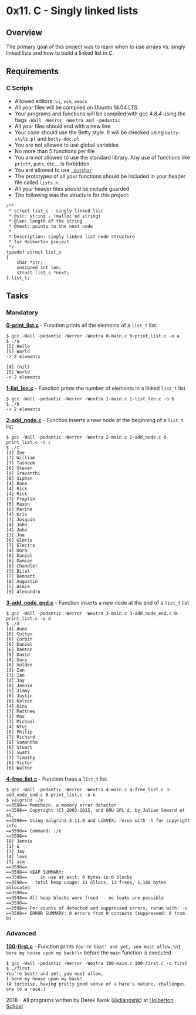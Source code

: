 # 0x11. C - Singly linked lists

## Overview
The primary goal of this project was to learn when to use arrays vs. singly linked lists and how to build a linked list in C.

## Requirements
### C Scripts
* Allowed editors: `vi`, `vim`, `emacs`
* All your files will be compiled on Ubuntu 14.04 LTS
* Your programs and functions will be compiled with gcc 4.8.4 using the flags `-Wall -Werror -Wextra and -pedantic`
* All your files should end with a new line
* Your code should use the Betty style. It will be checked using `betty-style.pl` and `betty-doc.pl`
* You are not allowed to use global variables
* No more than 5 functions per file
* You are not allowed to use the standard library. Any use of functions like `printf`, `puts`, etc… is forbidden
* You are allowed to use [`_putchar`](https://github.com/holbertonschool/_putchar.c/blob/master/_putchar.c)
* The prototypes of all your functions should be included in your header file called `lists.h`
* All your header files should be include guarded
* The following was the structure for this project:
```
/**
 * struct list_s - singly linked list
 * @str: string - (malloc'ed string)
 * @len: length of the string
 * @next: points to the next node
 *
 * Description: singly linked list node structure
 * for Holberton project
 */
typedef struct list_s
{
    char *str;
    unsigned int len;
    struct list_s *next;
} list_t;
```

## Tasks
### Mandatory
**[0-print_list.c](0-print_list.c)** - Function prints all the elements of a `list_t` list.
```
$ gcc -Wall -pedantic -Werror -Wextra 0-main.c 0-print_list.c -o a
$ ./a 
[5] Hello
[5] World
-> 2 elements

[0] (nil)
[5] World
-> 2 elements
```

**[1-list_len.c](1-list_len.c)** - Function prints the number of elements in a linked `list_t` list
```
$ gcc -Wall -pedantic -Werror -Wextra 1-main.c 1-list_len.c -o b
$ ./b 
-> 2 elements
```

**[2-add_node.c](2-add_node.c)** - Function inserts a new node at the beginning of a `list_t` list
```
$ gcc -Wall -pedantic -Werror -Wextra 2-main.c 2-add_node.c 0-print_list.c -o c
$ ./c 
[3] Zee
[7] William
[7] Tasneem
[6] Steven
[9] Sravanthi
[6] Siphan
[4] Rona
[4] Rick
[4] Rick
[7] Praylin
[5] Mason
[6] Marine
[4] Kris
[7] Josquin
[4] John
[4] John
[3] Joe
[6] Gloria
[7] Electra
[4] Dora
[6] Daniel
[6] Damian
[8] Chandler
[5] Bilal
[7] Bennett
[8] Augustin
[5] Asaia
[9] Alexandro
```

**[3-add_node_end.c](3-add_node_end.c)** - Function inserts a new node at the end of a `list_t` list
```
$ gcc -Wall -pedantic -Werror -Wextra 3-main.c 3-add_node_end.c 0-print_list.c -o d
$ ./d 
[4] Anne
[6] Colton
[6] Corbin
[6] Daniel
[6] Danton
[5] David
[4] Gary
[6] Holden
[3] Ian
[3] Ian
[3] Jay
[6] Jennie
[5] Jimmy
[6] Justin
[6] Kalson
[4] Kina
[7] Matthew
[3] Max
[7] Michael
[4] Ntuj
[6] Philip
[7] Richard
[8] Samantha
[6] Stuart
[5] Swati
[7] Timothy
[6] Victor
[6] Walton
```

**[4-free_list.c](4-free_list.c)** - Function frees a `list_t` list
```
$ gcc -Wall -pedantic -Werror -Wextra 4-main.c 4-free_list.c 3-add_node_end.c 0-print_list.c -o e
$ valgrind ./e
==3598== Memcheck, a memory error detector
==3598== Copyright (C) 2002-2015, and GNU GPL'd, by Julian Seward et al.
==3598== Using Valgrind-3.11.0 and LibVEX; rerun with -h for copyright info
==3598== Command: ./e
==3598== 
[6] Jennie
[1] &
[3] Jay
[4] love
[3] asm
==3598== 
==3598== HEAP SUMMARY:
==3598==     in use at exit: 0 bytes in 0 blocks
==3598==   total heap usage: 11 allocs, 11 frees, 1,166 bytes allocated
==3598== 
==3598== All heap blocks were freed -- no leaks are possible
==3598== 
==3598== For counts of detected and suppressed errors, rerun with: -v
==3598== ERROR SUMMARY: 0 errors from 0 contexts (suppressed: 0 from 0)
```

### Advanced
**[100-first.c](100-first.c)** - Function prints `You're beat! and yet, you must allow,\nI bore my house upon my back!\n` before the `main` function is executed
```
$ gcc -Wall -pedantic -Werror -Wextra 100-main.c 100-first.c -o first
$ ./first 
You're beat! and yet, you must allow,
I bore my house upon my back!
(A tortoise, having pretty good sense of a hare's nature, challenges one to a race.)
```


2018 - All programs written by Derek Kwok ([@dlangshk](https://twitter.com/dlangshk)) at [Holberton School](https://www.holbertonschool.com/)
